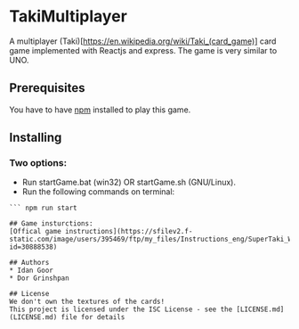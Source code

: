 # TakiMultiplayer
A multiplayer (Taki)[https://en.wikipedia.org/wiki/Taki_(card_game)] card game implemented with Reactjs and express.
The game is very similar to UNO.

## Prerequisites
You have to have [npm](https://www.npmjs.com/get-npm) installed to play this game.

## Installing
### Two options:
* Run startGame.bat (win32) OR  startGame.sh (GNU/Linux).
* Run the following commands on terminal: 
``` npm install
``` npm run start

## Game insturctions: 
[Offical game instructions](https://sfilev2.f-static.com/image/users/395469/ftp/my_files/Instructions_eng/SuperTaki_Web_Eng_2018.pdf?id=30888538)

## Authors
* Idan Goor
* Dor Grinshpan

## License
We don't own the textures of the cards!
This project is licensed under the ISC License - see the [LICENSE.md](LICENSE.md) file for details
